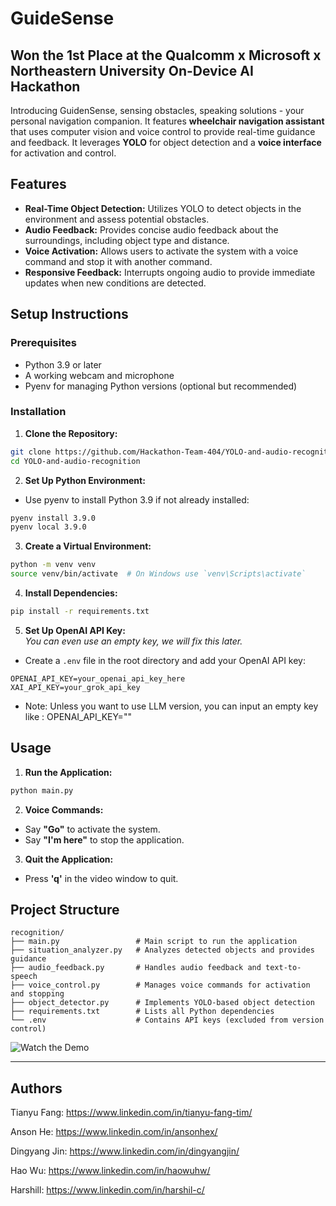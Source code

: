 # GuideSense
## Won the 1st Place at the Qualcomm x Microsoft x Northeastern University On-Device AI Hackathon

Introducing GuidenSense, sensing obstacles, speaking solutions - your personal navigation companion.
It features **wheelchair navigation assistant** that uses computer vision and voice control to provide real-time guidance and feedback. It leverages **YOLO** for object detection and a **voice interface** for activation and control.

## Features

- **Real-Time Object Detection:** Utilizes YOLO to detect objects in the environment and assess potential obstacles.
- **Audio Feedback:** Provides concise audio feedback about the surroundings, including object type and distance.
- **Voice Activation:** Allows users to activate the system with a voice command and stop it with another command.
- **Responsive Feedback:** Interrupts ongoing audio to provide immediate updates when new conditions are detected.

## Setup Instructions

### Prerequisites

- Python 3.9 or later
- A working webcam and microphone
- Pyenv for managing Python versions (optional but recommended)

### Installation

1. **Clone the Repository:**

```bash
git clone https://github.com/Hackathon-Team-404/YOLO-and-audio-recognition.git
cd YOLO-and-audio-recognition
```

2. **Set Up Python Environment:**

- Use pyenv to install Python 3.9 if not already installed:

```bash
pyenv install 3.9.0
pyenv local 3.9.0
```

3. **Create a Virtual Environment:**

```bash
python -m venv venv
source venv/bin/activate  # On Windows use `venv\Scripts\activate`
```

4. **Install Dependencies:**

```bash
pip install -r requirements.txt
```

5. **Set Up OpenAI API Key:**
   </br>_You can even use an empty key, we will fix this later._

- Create a `.env` file in the root directory and add your OpenAI API key:

```env
OPENAI_API_KEY=your_openai_api_key_here
XAI_API_KEY=your_grok_api_key
```

- Note: Unless you want to use LLM version, you can input an empty key like : OPENAI_API_KEY=""

## Usage

1. **Run the Application:**

```bash
python main.py
```

2. **Voice Commands:**

- Say **"Go"** to activate the system.
- Say **"I'm here"** to stop the application.

3. **Quit the Application:**

- Press **'q'** in the video window to quit.

## Project Structure

```
recognition/
├── main.py                 # Main script to run the application
├── situation_analyzer.py   # Analyzes detected objects and provides guidance
├── audio_feedback.py       # Handles audio feedback and text-to-speech
├── voice_control.py        # Manages voice commands for activation and stopping
├── object_detector.py      # Implements YOLO-based object detection
├── requirements.txt        # Lists all Python dependencies
└── .env                    # Contains API keys (excluded from version control)
```

![Watch the Demo](demo.gif)

---
## Authors
Tianyu Fang: https://www.linkedin.com/in/tianyu-fang-tim/

Anson He: https://www.linkedin.com/in/ansonhex/

Dingyang Jin: https://www.linkedin.com/in/dingyangjin/

Hao Wu: https://www.linkedin.com/in/haowuhw/

Harshill: https://www.linkedin.com/in/harshil-c/



